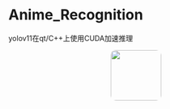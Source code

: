 # Anime_Recognition
yolov11在qt/C++上使用CUDA加速推理


<img src="img/yolo.jpg" style="border-radius: 10px; height: 100px; display: block; margin: 0 auto;">


